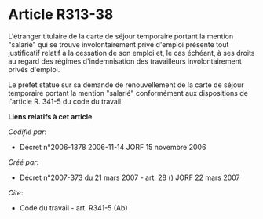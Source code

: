 # Article R313-38

L'étranger titulaire de la carte de séjour temporaire portant la mention "salarié" qui se trouve involontairement privé
d'emploi présente tout justificatif relatif à la cessation de son emploi et, le cas échéant, à ses droits au regard des
régimes d'indemnisation des travailleurs involontairement privés d'emploi.

Le préfet statue sur sa demande de renouvellement de la carte de séjour temporaire portant la mention "salarié" conformément
aux dispositions de l'article R. 341-5 du code du travail.

**Liens relatifs à cet article**

_Codifié par_:

  - Décret n°2006-1378 2006-11-14 JORF 15 novembre 2006

_Créé par_:

  - Décret n°2007-373 du 21 mars 2007 - art. 28 () JORF 22 mars 2007

_Cite_:

  - Code du travail - art. R341-5 (Ab)
